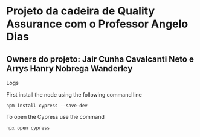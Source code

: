 # Projeto da cadeira de Quality Assurance com o Professor Angelo Dias

## Owners do projeto: Jair Cunha Cavalcanti Neto e Arrys Hanry Nobrega Wanderley


Logs

First install the node using the following command line

```
npm install cypress --save-dev
```

To open the Cypress use the command

```
npx open cypress
```
